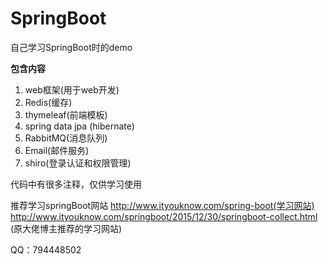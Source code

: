 # SpringBoot
自己学习SpringBoot时的demo

**包含内容**
1. web框架(用于web开发)
2. Redis(缓存)
3. thymeleaf(前端模板)
4. spring data jpa (hibernate)
5. RabbitMQ(消息队列)
6. Email(邮件服务)
7. shiro(登录认证和权限管理)

代码中有很多注释，仅供学习使用

推荐学习springBoot网站
http://www.ityouknow.com/spring-boot(学习网站)
http://www.ityouknow.com/springboot/2015/12/30/springboot-collect.html
(原大佬博主推荐的学习网站)

QQ：794448502
